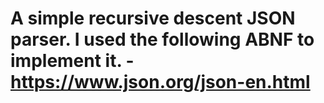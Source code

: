 # A simple recursive descent JSON parser. I used the following ABNF to implement it. - https://www.json.org/json-en.html
